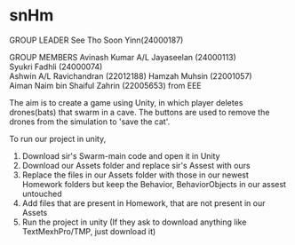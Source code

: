 # snHm

GROUP LEADER
See Tho Soon Yinn(24000187)

GROUP MEMBERS
Avinash Kumar A/L Jayaseelan (24000113)  
Syukri Fadhli (24000074)  
Ashwin A/L Ravichandran (22012188) 
Hamzah Muhsin (22001057)  
Aiman Naim bin Shaiful Zahrin (22005653) from EEE


The aim is to create a game using Unity, in which player deletes drones(bats) that swarm in a cave.
The buttons are used to remove the drones from the simulation to 'save the cat'.

To run our project in unity, 
1. Download sir's Swarm-main code and open it in Unity
2. Download our Assets folder and replace sir's Assest with ours
3. Replace the files in our Assets folder with those in our newest Homework folders but keep the Behavior, BehaviorObjects in our assest untouched
4. Add files that are present in Homework, that are not present in our Assets
5. Run the project in unity (If they ask to download anything like TextMexhPro/TMP, just download it)
   
